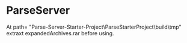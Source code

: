 # ParseServer

At path= "Parse-Server-Starter-Project\ParseStarterProject\build\tmp" extraxt expandedArchives.rar before using.
